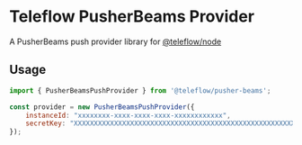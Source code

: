 # Teleflow PusherBeams Provider

A PusherBeams push provider library for [@teleflow/node](https://github.com/khulnasoft/teleflow)

## Usage

```javascript
import { PusherBeamsPushProvider } from '@teleflow/pusher-beams';

const provider = new PusherBeamsPushProvider({
    instanceId: "xxxxxxxx-xxxx-xxxx-xxxx-xxxxxxxxxxxx",
    secretKey: "XXXXXXXXXXXXXXXXXXXXXXXXXXXXXXXXXXXXXXXXXXXXXXXXXXXXXXXXXXXXXXXX",
});
```
